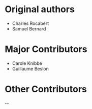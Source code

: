 # Original authors
* Charles Rocabert
* Samuel Bernard

# Major Contributors
* Carole Knibbe
* Guillaume Beslon

# Other Contributors
--
